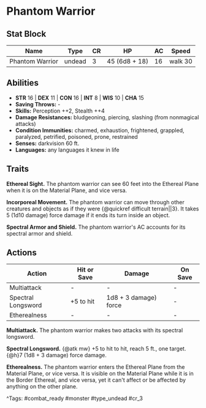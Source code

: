 # Phantom Warrior

## Stat Block

| Name | Type | CR | HP | AC | Speed |
|------|------|----|----|----|-------|
| Phantom Warrior | undead | 3 | 45 (6d8 + 18) | 16 | walk 30 |

## Abilities

- **STR** 16 | **DEX** 11 | **CON** 16 | **INT** 8 | **WIS** 10 | **CHA** 15
- **Saving Throws:** -  
- **Skills:** Perception ++2, Stealth ++4  
- **Damage Resistances:** bludgeoning, piercing, slashing (from nonmagical attacks)  
- **Condition Immunities:** charmed, exhaustion, frightened, grappled, paralyzed, petrified, poisoned, prone, restrained  
- **Senses:** darkvision 60 ft.  
- **Languages:** any languages it knew in life

## Traits

**Ethereal Sight.** The phantom warrior can see 60 feet into the Ethereal Plane when it is on the Material Plane, and vice versa.

**Incorporeal Movement.** The phantom warrior can move through other creatures and objects as if they were {@quickref difficult terrain||3}. It takes 5 (1d10 damage) force damage if it ends its turn inside an object.

**Spectral Armor and Shield.** The phantom warrior's AC accounts for its spectral armor and shield.


## Actions

| Action | Hit or Save | Damage | On Save |
|--------|--------------|--------|----------|
| Multiattack | - | - | - |
| Spectral Longsword | +5 to hit | 1d8 + 3 damage) force | - |
| Etherealness | - | - | - |

**Multiattack.** The phantom warrior makes two attacks with its spectral longsword.

**Spectral Longsword.** {@atk mw} +5 to hit to hit, reach 5 ft., one target. {@h}7 (1d8 + 3 damage) force damage.

**Etherealness.** The phantom warrior enters the Ethereal Plane from the Material Plane, or vice versa. It is visible on the Material Plane while it is in the Border Ethereal, and vice versa, yet it can't affect or be affected by anything on the other plane.


^Tags: #combat_ready #monster #type_undead #cr_3